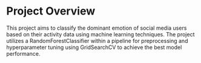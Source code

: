 # **Project Overview**
This project aims to classify the dominant emotion of social media users based on their activity data using machine learning techniques. 
The project utilizes a RandomForestClassifier within a pipeline for preprocessing and hyperparameter tuning using GridSearchCV to achieve the best model performance.